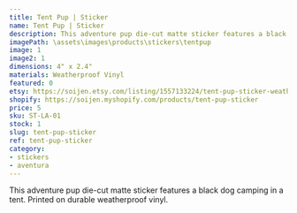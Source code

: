 ```yaml
---
title: Tent Pup | Sticker
name: Tent Pup | Sticker
description: This adventure pup die-cut matte sticker features a black dog camping in a tent. Printed on durable weatherproof vinyl.
imagePath: \assets\images\products\stickers\tentpup
image: 1
image2: 1
dimensions: 4" x 2.4"
materials: Weatherproof Vinyl
featured: 0
etsy: https://soijen.etsy.com/listing/1557133224/tent-pup-sticker-weatherproof-vinyl?utm_source=Copy&utm_medium=ListingManager&utm_campaign=Share&utm_term=so.lmsm&share_time=1695262782962
shopify: https://soijen.myshopify.com/products/tent-pup-sticker
price: 5
sku: ST-LA-01
stock: 1
slug: tent-pup-sticker
ref: tent-pup-sticker
category:
- stickers
- aventura
---
```

This adventure pup die-cut matte sticker features a black dog camping in a tent. Printed on durable weatherproof vinyl.
